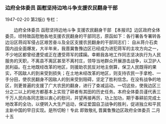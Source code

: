 ### 边府全体委员  函慰坚持边地斗争支援农民翻身干部

1947-02-20
第2版()
专栏：

　　边府全体委员
    函慰坚持边地斗争
    支援农民翻身干部
    【本报讯】边区政府全体委员，顷特致函慰勉各地支援农民翻身的干部同志，原函如下：各行署各专署转各边沿区蒋阎军侵占区艰苦奋斗及全区支援农民翻身的干部同志们：
    自从蒋介石卖国内战全面爆发，大半年来，我晋冀鲁豫边区已经成为进犯蒋军的主攻方向之一，不少地区都曾经遭受或正在遭受蒋军的蹂躏。幸赖我各地工作同志坚决执行为人民服务的天职，不离县不离区甚至不离村庄，领导当地群众开展游击战争，以卫护人民利益。在土地既经改革的地区，则援助农民反对地主倒算，保卫人民既得的果实，不因敌人的到来受到损失；在土地未经改革的地区，则支持农民一手拿枪、一手分田，使农民翻身不因敌人的到来受到阻碍，坚定了胜利信念。在没有战争的地区，则更普遍的支援了广大农民的翻身，进行了查减运动。一切这些，使我边区三分之二以上的地方都基本上实现了耕者有其田的历史任务。本府全体委员谨代表三千万人民向各同志致以衷心的慰问，并望再接再厉，功上加功，期于春耕前完成土地改革的全功，以便转入大生产运动，保证爱国自卫战争的胜利，促进独立和平民主新中国的早日实现。是所切盼！专此
      即致敬礼
          晋冀鲁豫边区政府全体委员  二月十五

